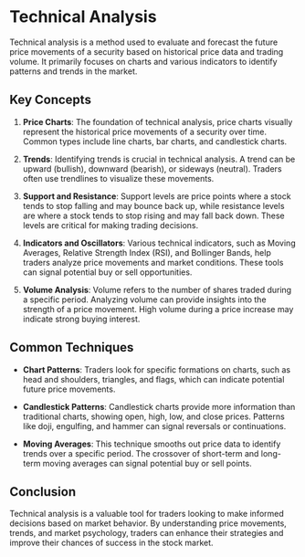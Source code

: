 # Technical Analysis

Technical analysis is a method used to evaluate and forecast the future price movements of a security based on historical price data and trading volume. It primarily focuses on charts and various indicators to identify patterns and trends in the market.

## Key Concepts

1. **Price Charts**: The foundation of technical analysis, price charts visually represent the historical price movements of a security over time. Common types include line charts, bar charts, and candlestick charts.

2. **Trends**: Identifying trends is crucial in technical analysis. A trend can be upward (bullish), downward (bearish), or sideways (neutral). Traders often use trendlines to visualize these movements.

3. **Support and Resistance**: Support levels are price points where a stock tends to stop falling and may bounce back up, while resistance levels are where a stock tends to stop rising and may fall back down. These levels are critical for making trading decisions.

4. **Indicators and Oscillators**: Various technical indicators, such as Moving Averages, Relative Strength Index (RSI), and Bollinger Bands, help traders analyze price movements and market conditions. These tools can signal potential buy or sell opportunities.

5. **Volume Analysis**: Volume refers to the number of shares traded during a specific period. Analyzing volume can provide insights into the strength of a price movement. High volume during a price increase may indicate strong buying interest.

## Common Techniques

- **Chart Patterns**: Traders look for specific formations on charts, such as head and shoulders, triangles, and flags, which can indicate potential future price movements.

- **Candlestick Patterns**: Candlestick charts provide more information than traditional charts, showing open, high, low, and close prices. Patterns like doji, engulfing, and hammer can signal reversals or continuations.

- **Moving Averages**: This technique smooths out price data to identify trends over a specific period. The crossover of short-term and long-term moving averages can signal potential buy or sell points.

## Conclusion

Technical analysis is a valuable tool for traders looking to make informed decisions based on market behavior. By understanding price movements, trends, and market psychology, traders can enhance their strategies and improve their chances of success in the stock market.
